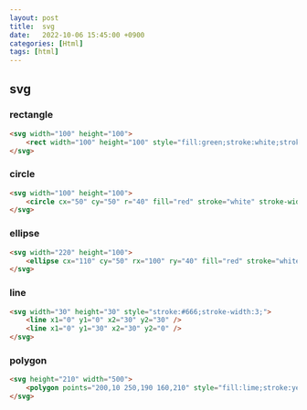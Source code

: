 ```yaml
---
layout: post
title:  svg
date:   2022-10-06 15:45:00 +0900
categories: [Html] 
tags: [html]
---
```


## svg

### rectangle
```html
<svg width="100" height="100">
    <rect width="100" height="100" style="fill:green;stroke:white;stroke-width:2;" />
</svg>
```

### circle
```html
<svg width="100" height="100">
    <circle cx="50" cy="50" r="40" fill="red" stroke="white" stroke-width="2" />
</svg>
```

### ellipse
```html
<svg width="220" height="100">
    <ellipse cx="110" cy="50" rx="100" ry="40" fill="red" stroke="white" stroke-width="2" />
</svg>
```

### line
```html
<svg width="30" height="30" style="stroke:#666;stroke-width:3;">
    <line x1="0" y1="0" x2="30" y2="30" />
    <line x1="0" y1="30" x2="30" y2="0" />
</svg>
```

### polygon
```html
<svg height="210" width="500">
    <polygon points="200,10 250,190 160,210" style="fill:lime;stroke:yellow;stroke-width:1" />
</svg>
```